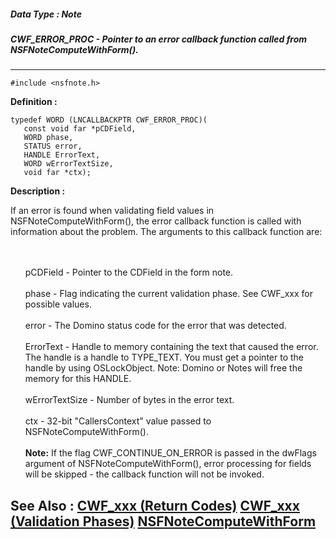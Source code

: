 ##### Data Type : Note
##### CWF_ERROR_PROC - Pointer to an error callback function called from NSFNoteComputeWithForm().
---
```
#include <nsfnote.h>
```

**Definition :**
```
typedef WORD (LNCALLBACKPTR CWF_ERROR_PROC)(
   const void far *pCDField,
   WORD phase,
   STATUS error,
   HANDLE ErrorText,
   WORD wErrorTextSize,
   void far *ctx);
```

**Description :**

If an error is found when validating field values in NSFNoteComputeWithForm(), the error callback function is called with information about the problem.  The arguments to this callback function are:
<ul><br>
<br>
   pCDField  - Pointer to the CDField in the form note.<br>
<br>
   phase     - Flag indicating the current validation phase.  See CWF_xxx for possible values.<br>
<br>
   error     - The Domino status code for the error that was detected.<br>
<br>
   ErrorText - Handle to memory containing the text that caused the error.  The handle is a handle to TYPE_TEXT.  You must get a pointer to the handle by using OSLockObject.  Note: Domino or Notes will free the memory for this HANDLE.<br>
<br>
   wErrorTextSize - Number of bytes in the error text.<br>
<br>
   ctx - 32-bit &quot;CallersContext&quot; value passed to NSFNoteComputeWithForm().<br>
<br>
<b>Note:</b>  If the flag CWF_CONTINUE_ON_ERROR is passed in the dwFlags argument of NSFNoteComputeWithForm(), error processing for fields will be skipped - the callback function will not be invoked.</ul>



**See Also :**
[CWF_xxx (Return Codes)](/domino-c-api-docs/reference/Symb/CWF_xxx (Return Codes))
[CWF_xxx (Validation Phases)](/domino-c-api-docs/reference/Symb/CWF_xxx (Validation Phases))
[NSFNoteComputeWithForm](/domino-c-api-docs/reference/Func/NSFNoteComputeWithForm)
---
